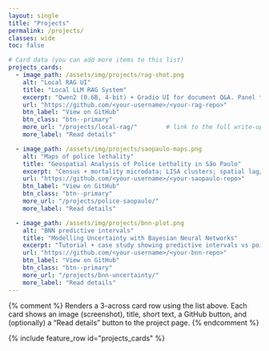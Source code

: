 ```yaml
---
layout: single
title: "Projects"
permalink: /projects/
classes: wide
toc: false

# Card data (you can add more items to this list)
projects_cards:
  - image_path: /assets/img/projects/rag-shot.png
    alt: "Local RAG UI"
    title: "Local LLM RAG System"
    excerpt: "Qwen2 (0.6B, 4-bit) + Gradio UI for document Q&A. Panel to inspect retrieved sources."
    url: "https://github.com/<your-username>/<your-rag-repo>"
    btn_label: "View on GitHub"
    btn_class: "btn--primary"
    more_url: "/projects/local-rag/"        # link to the full write-up (optional)
    more_label: "Read details"

  - image_path: /assets/img/projects/saopaulo-maps.png
    alt: "Maps of police lethality"
    title: "Geospatial Analysis of Police Lethality in São Paulo"
    excerpt: "Census + mortality microdata; LISA clusters; spatial lag/error SAR models."
    url: "https://github.com/<your-username>/<your-saopaulo-repo>"
    btn_label: "View on GitHub"
    btn_class: "btn--primary"
    more_url: "/projects/police-saopaulo/"
    more_label: "Read details"

  - image_path: /assets/img/projects/bnn-plot.png
    alt: "BNN predictive intervals"
    title: "Modelling Uncertainty with Bayesian Neural Networks"
    excerpt: "Tutorial + case study showing predictive intervals vs point estimates."
    url: "https://github.com/<your-username>/<your-bnn-repo>"
    btn_label: "View on GitHub"
    btn_class: "btn--primary"
    more_url: "/projects/bnn-uncertainty/"
    more_label: "Read details"
---
```


{% comment %}
Renders a 3-across card row using the list above.
Each card shows an image (screenshot), title, short text, a GitHub button,
and (optionally) a “Read details” button to the project page.
{% endcomment %}

{% include feature_row id="projects_cards" %}
